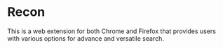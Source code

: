 # Recon
This is a web extension for both Chrome and Firefox that provides users with various options for advance and versatile search.
